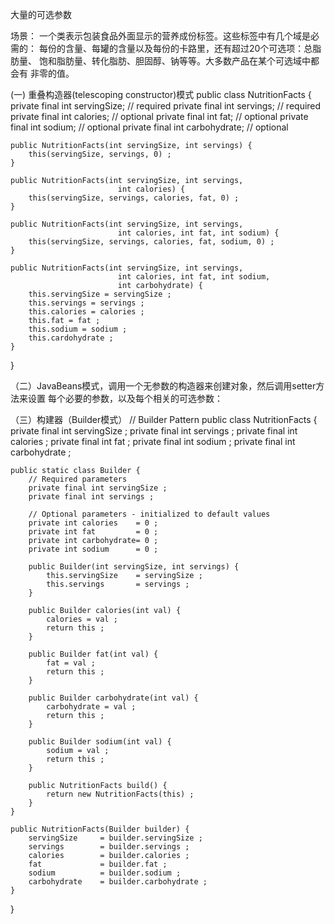 大量的可选参数

场景：
一个类表示包装食品外面显示的营养成份标签。这些标签中有几个域是必需的：
每份的含量、每罐的含量以及每份的卡路里，还有超过20个可选项：总脂肪量、
饱和脂肪量、转化脂肪、胆固醇、钠等等。大多数产品在某个可选域中都会有
非零的值。


(一) 重叠构造器(telescoping constructor)模式
public class NutritionFacts {
    private final int servingSize;  // required
    private final int servings;     // required
    private final int calories;     // optional
    private final int fat;          // optional
    private final int sodium;       // optional 
    private final int carbohydrate; // optional
    
    public NutritionFacts(int servingSize, int servings) {
        this(servingSize, servings, 0) ;
    }
    
    public NutritionFacts(int servingSize, int servings,
                            int calories) {
        this(servingSize, servings, calories, fat, 0) ;
    }
    
    public NutritionFacts(int servingSize, int servings,
                            int calories, int fat, int sodium) {
        this(servingSize, servings, calories, fat, sodium, 0) ;                        
    }
    
    public NutritionFacts(int servingSize, int servings, 
                            int calories, int fat, int sodium, 
                            int carbohydrate) {
        this.servingSize = servingSize ;
        this.servings = servings ;
        this.calories = calories ;
        this.fat = fat ;
        this.sodium = sodium ;
        this.cardohydrate ;
    }
}

（二）JavaBeans模式，调用一个无参数的构造器来创建对象，然后调用setter方法来设置
每个必要的参数，以及每个相关的可选参数：

（三）构建器（Builder模式）
// Builder Pattern 
public class NutritionFacts {
    private final int servingSize ;
    private final int servings ;
    private final int calories ;
    private final int fat ;
    private final int sodium ;
    private final int carbohydrate ;
    
    public static class Builder {
        // Required parameters 
        private final int servingSize ;
        private final int servings ;
        
        // Optional parameters - initialized to default values
        private int calories    = 0 ;
        private int fat         = 0 ;
        private int carbohydrate= 0 ;
        private int sodium      = 0 ;
        
        public Builder(int servingSize, int servings) {
            this.servingSize    = servingSize ;
            this.servings       = servings ;
        }
        
        public Builder calories(int val) {
            calories = val ;
            return this ;
        }
        
        public Builder fat(int val) {
            fat = val ;
            return this ;
        }
        
        public Builder carbohydrate(int val) {
            carbohydrate = val ;
            return this ;
        }
        
        public Builder sodium(int val) {
            sodium = val ;
            return this ;
        }
        
        public NutritionFacts build() {
            return new NutritionFacts(this) ;
        }
    }
    
    public NutritionFacts(Builder builder) {
        servingSize     = builder.servingSize ;
        servings        = builder.servings ;
        calories        = builder.calories ;
        fat             = builder.fat ;
        sodium          = builder.sodium ;
        carbohydrate    = builder.carbohydrate ;
    }
}